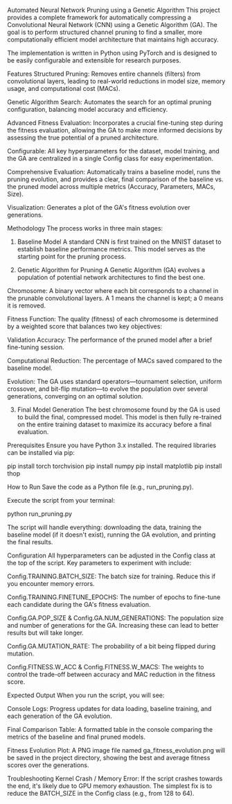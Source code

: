 Automated Neural Network Pruning using a Genetic Algorithm
This project provides a complete framework for automatically compressing a Convolutional Neural Network (CNN) using a Genetic Algorithm (GA). The goal is to perform structured channel pruning to find a smaller, more computationally efficient model architecture that maintains high accuracy.

The implementation is written in Python using PyTorch and is designed to be easily configurable and extensible for research purposes.

Features
Structured Pruning: Removes entire channels (filters) from convolutional layers, leading to real-world reductions in model size, memory usage, and computational cost (MACs).

Genetic Algorithm Search: Automates the search for an optimal pruning configuration, balancing model accuracy and efficiency.

Advanced Fitness Evaluation: Incorporates a crucial fine-tuning step during the fitness evaluation, allowing the GA to make more informed decisions by assessing the true potential of a pruned architecture.

Configurable: All key hyperparameters for the dataset, model training, and the GA are centralized in a single Config class for easy experimentation.

Comprehensive Evaluation: Automatically trains a baseline model, runs the pruning evolution, and provides a clear, final comparison of the baseline vs. the pruned model across multiple metrics (Accuracy, Parameters, MACs, Size).

Visualization: Generates a plot of the GA's fitness evolution over generations.

Methodology
The process works in three main stages:

1. Baseline Model
A standard CNN is first trained on the MNIST dataset to establish baseline performance metrics. This model serves as the starting point for the pruning process.

2. Genetic Algorithm for Pruning
A Genetic Algorithm (GA) evolves a population of potential network architectures to find the best one.

Chromosome: A binary vector where each bit corresponds to a channel in the prunable convolutional layers. A 1 means the channel is kept; a 0 means it is removed.

Fitness Function: The quality (fitness) of each chromosome is determined by a weighted score that balances two key objectives:

Validation Accuracy: The performance of the pruned model after a brief fine-tuning session.

Computational Reduction: The percentage of MACs saved compared to the baseline model.

Evolution: The GA uses standard operators—tournament selection, uniform crossover, and bit-flip mutation—to evolve the population over several generations, converging on an optimal solution.

3. Final Model Generation
The best chromosome found by the GA is used to build the final, compressed model. This model is then fully re-trained on the entire training dataset to maximize its accuracy before a final evaluation.

Prerequisites
Ensure you have Python 3.x installed. The required libraries can be installed via pip:

pip install torch torchvision
pip install numpy
pip install matplotlib
pip install thop

How to Run
Save the code as a Python file (e.g., run_pruning.py).

Execute the script from your terminal:

python run_pruning.py

The script will handle everything: downloading the data, training the baseline model (if it doesn't exist), running the GA evolution, and printing the final results.

Configuration
All hyperparameters can be adjusted in the Config class at the top of the script. Key parameters to experiment with include:

Config.TRAINING.BATCH_SIZE: The batch size for training. Reduce this if you encounter memory errors.

Config.TRAINING.FINETUNE_EPOCHS: The number of epochs to fine-tune each candidate during the GA's fitness evaluation.

Config.GA.POP_SIZE & Config.GA.NUM_GENERATIONS: The population size and number of generations for the GA. Increasing these can lead to better results but will take longer.

Config.GA.MUTATION_RATE: The probability of a bit being flipped during mutation.

Config.FITNESS.W_ACC & Config.FITNESS.W_MACS: The weights to control the trade-off between accuracy and MAC reduction in the fitness score.

Expected Output
When you run the script, you will see:

Console Logs: Progress updates for data loading, baseline training, and each generation of the GA evolution.

Final Comparison Table: A formatted table in the console comparing the metrics of the baseline and final pruned models.

Fitness Evolution Plot: A PNG image file named ga_fitness_evolution.png will be saved in the project directory, showing the best and average fitness scores over the generations.

Troubleshooting
Kernel Crash / Memory Error: If the script crashes towards the end, it's likely due to GPU memory exhaustion. The simplest fix is to reduce the BATCH_SIZE in the Config class (e.g., from 128 to 64).
